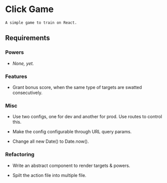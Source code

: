 # Click Game

	A simple game to train on React.

## Requirements

### Powers

* *None, yet.*

### Features

* Grant bonus score, when the same type of targets are swatted consecutively.

### Misc

* Use two configs, one for dev and another for prod. Use routes to control this.

* Make the config configurable through URL query params.

* Change all new Date() to Date.now().

### Refactoring

* Write an abstract component to render targets & powers.

* Spilt the action file into multiple file.
